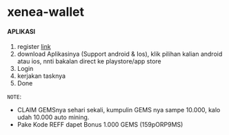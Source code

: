 # xenea-wallet

#### APLIKASI
1. register [link](https://xenea.app/register/159pORP9MS)
2. download Aplikasinya (Support android & Ios), klik pilihan kalian android atau ios, nnti bakalan direct ke playstore/app store
3. Login
4. kerjakan tasknya
5. Done

`NOTE`:
- CLAIM GEMSnya sehari sekali, kumpulin GEMS nya sampe 10.000, kalo udah 10.000 auto mining.
- Pake Kode REFF dapet Bonus 1.000 GEMS (159pORP9MS)
